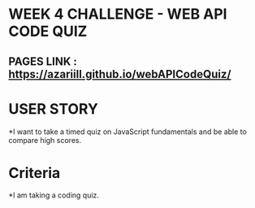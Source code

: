 # WEEK 4 CHALLENGE - WEB API CODE QUIZ

## PAGES LINK : https://azariill.github.io/webAPICodeQuiz/

# USER STORY
*I want to take a timed quiz on JavaScript fundamentals and be able to compare high scores.
# Criteria
*I am taking a coding quiz.
